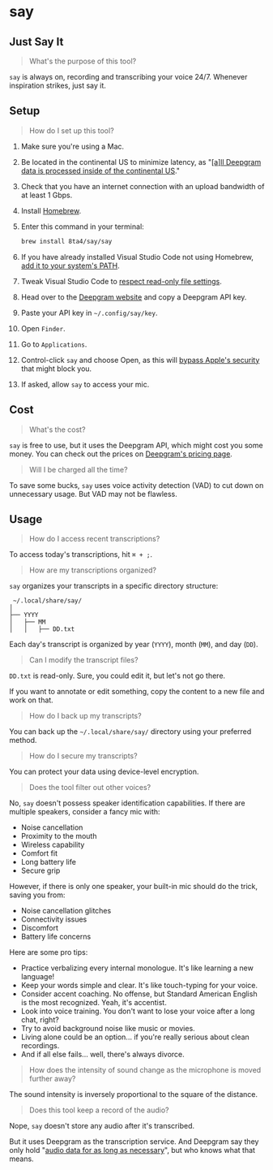 # say

## Just Say It

> What's the purpose of this tool?

`say` is always on, recording and transcribing your voice 24/7. Whenever inspiration strikes, just say it.

## Setup

> How do I set up this tool?

1. Make sure you're using a Mac.

1. Be located in the continental US to minimize latency, as "[[a]ll Deepgram data is processed inside of the continental US](https://help.deepgram.com/hc/en-us/articles/6126293557399-Data-Security-Privacy-FAQ#:~:text=all%20deepgram%20data%20is%20processed%20inside%20of%20the%20continental%20us..)."

1. Check that you have an internet connection with an upload bandwidth of at least 1 Gbps.

1. Install [Homebrew](https://brew.sh/#install).

1. Enter this command in your terminal:

   ```sh
   brew install 8ta4/say/say
   ```

1. If you have already installed Visual Studio Code not using Homebrew, [add it to your system's PATH](https://code.visualstudio.com/docs/setup/mac#_launching-from-the-command-line).

1. Tweak Visual Studio Code to [respect read-only file settings](https://code.visualstudio.com/docs/getstarted/settings#:~:text=//%20Marks%20files%20as%20read%2Donly%20when%20their%20file%20permissions%20indicate%20as%20such.%20This%20can%20be%20overridden%20via%20%60files.readonlyInclude%60%20and%20%60files.readonlyExclude%60%20settings.%0A%20%20%22files.readonlyFromPermissions%22%3A%20false%2C).

1. Head over to the [Deepgram website](https://deepgram.com/) and copy a Deepgram API key.

1. Paste your API key in `~/.config/say/key`.

1. Open `Finder`.

1. Go to `Applications`.

1. Control-click `say` and choose Open, as this will [bypass Apple's security](https://support.apple.com/guide/mac-help/open-a-mac-app-from-an-unidentified-developer-mh40616/mac) that might block you.

1. If asked, allow `say` to access your mic.

## Cost

> What's the cost?

`say` is free to use, but it uses the Deepgram API, which might cost you some money. You can check out the prices on [Deepgram's pricing page](https://deepgram.com/pricing).

> Will I be charged all the time?

To save some bucks, `say` uses voice activity detection (VAD) to cut down on unnecessary usage. But VAD may not be flawless.

## Usage

> How do I access recent transcriptions?

To access today's transcriptions, hit `⌘ + ;`.

> How are my transcriptions organized?

`say` organizes your transcripts in a specific directory structure:

```
 ~/.local/share/say/
│
├── YYYY
│   ├── MM
│   │   ├── DD.txt
```

Each day's transcript is organized by year (`YYYY`), month (`MM`), and day (`DD`).

> Can I modify the transcript files?

`DD.txt` is read-only. Sure, you could edit it, but let's not go there.

If you want to annotate or edit something, copy the content to a new file and work on that.

> How do I back up my transcripts?

You can back up the `~/.local/share/say/` directory using your preferred method.

> How do I secure my transcripts?

You can protect your data using device-level encryption.

> Does the tool filter out other voices?

No, `say` doesn't possess speaker identification capabilities. If there are multiple speakers, consider a fancy mic with:

- Noise cancellation
- Proximity to the mouth
- Wireless capability
- Comfort fit
- Long battery life
- Secure grip

However, if there is only one speaker, your built-in mic should do the trick, saving you from:

- Noise cancellation glitches
- Connectivity issues
- Discomfort
- Battery life concerns

Here are some pro tips:

- Practice verbalizing every internal monologue. It's like learning a new language!
- Keep your words simple and clear. It's like touch-typing for your voice.
- Consider accent coaching. No offense, but Standard American English is the most recognized. Yeah, it's accentist.
- Look into voice training. You don't want to lose your voice after a long chat, right?
- Try to avoid background noise like music or movies.
- Living alone could be an option... if you're really serious about clean recordings.
- And if all else fails... well, there's always divorce.

> How does the intensity of sound change as the microphone is moved further away?

The sound intensity is inversely proportional to the square of the distance.

> Does this tool keep a record of the audio?

Nope, `say` doesn't store any audio after it's transcribed.

But it uses Deepgram as the transcription service. And Deepgram say they only hold "[audio data for as long as necessary](https://help.deepgram.com/hc/en-us/articles/6126293557399-Data-Security-Privacy-FAQ#:~:text=Deepgram%20holds%20audio%20data%20for%20as%20long%20as%20necessary)", but who knows what that means.
